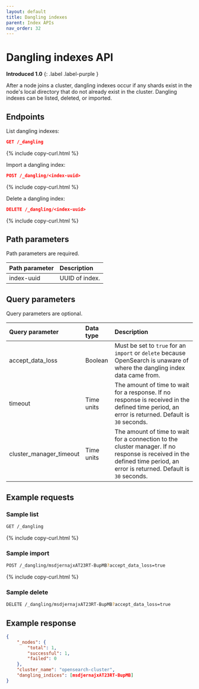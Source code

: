 ```yaml
---
layout: default
title: Dangling indexes
parent: Index APIs
nav_order: 32
---
```


# Dangling indexes API
**Introduced 1.0**
{: .label .label-purple }

After a node joins a cluster, dangling indexes occur if any shards exist in the node's local directory that do not already exist in the cluster. Dangling indexes can be listed, deleted, or imported.

## Endpoints

List dangling indexes:

```json
GET /_dangling
```
{% include copy-curl.html %}

Import a dangling index:

```json
POST /_dangling/<index-uuid>
```
{% include copy-curl.html %}

Delete a dangling index:

```json
DELETE /_dangling/<index-uuid>
```
{% include copy-curl.html %}

## Path parameters

Path parameters are required.

Path parameter | Description
:--- | :---
index-uuid | UUID of index.

## Query parameters

Query parameters are optional.

Query parameter | Data type | Description
:--- | :--- | :---
accept_data_loss | Boolean | Must be set to `true` for an `import` or `delete` because OpenSearch is unaware of where the dangling index data came from.
timeout | Time units | The amount of time to wait for a response. If no response is received in the defined time period, an error is returned. Default is `30` seconds.
cluster_manager_timeout | Time units | The amount of time to wait for a connection to the cluster manager. If no response is received in the defined time period, an error is returned. Default is `30` seconds.

## Example requests

### Sample list

````bash
GET /_dangling
````
{% include copy-curl.html %}

### Sample import

````bash
POST /_dangling/msdjernajxAT23RT-BupMB?accept_data_loss=true
````
{% include copy-curl.html %}
 
### Sample delete

````bash
DELETE /_dangling/msdjernajxAT23RT-BupMB?accept_data_loss=true
````

## Example response 

````json
{
    "_nodes": {
        "total": 1,
        "successful": 1,
        "failed": 0
    },
    "cluster_name": "opensearch-cluster",
    "dangling_indices": [msdjernajxAT23RT-BupMB]
}
````
